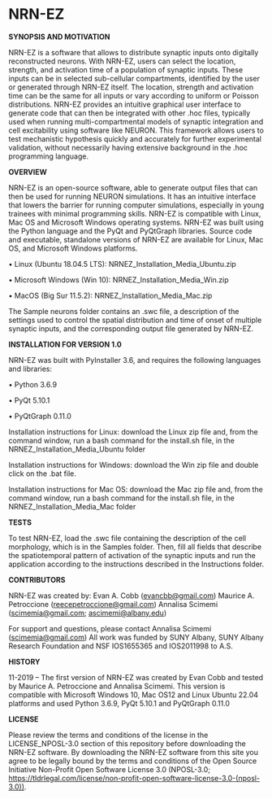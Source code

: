 # NRN-EZ

**SYNOPSIS AND MOTIVATION**

NRN-EZ is a software that allows to distribute synaptic inputs onto digitally reconstructed neurons. With NRN-EZ, users can select the location, strength, and activation time of a population of synaptic inputs. These inputs can be in selected sub-cellular compartments, identified by the user or generated through NRN-EZ itself. The location, strength and activation time can be the same for all inputs or vary according to uniform or Poisson distributions. NRN-EZ provides an intuitive graphical user interface to generate code that can then be integrated with other .hoc files, typically used when running multi-compartmental models of synaptic integration and cell excitability using software like NEURON. This framework allows users to test mechanistic hypothesis quickly and accurately for further experimental validation, without necessarily having extensive background in the .hoc programming language.

**OVERVIEW**

NRN-EZ is an open-source software, able to generate output files that can then be used for running NEURON simulations. It has an intuitive interface that lowers the barrier for running computer simulations, especially in young trainees with minimal programming skills. NRN-EZ is compatible with Linux, Mac OS and Microsoft Windows operating systems. NRN-EZ was built using the Python language and the PyQt and PyQtGraph libraries. Source code and executable, standalone versions of NRN-EZ are available for Linux, Mac OS, and Microsoft Windows platforms.

•	Linux (Ubuntu 18.04.5 LTS):
NRNEZ_Installation_Media_Ubuntu.zip

•	Microsoft Windows (Win 10):
NRNEZ_Installation_Media_Win.zip

•	MacOS (Big Sur 11.5.2):
NRNEZ_Installation_Media_Mac.zip

The Sample neurons folder contains an .swc file, a description of the settings used to control the spatial distribution and time of onset of multiple synaptic inputs, and the corresponding output file generated by NRN-EZ. 

**INSTALLATION FOR VERSION 1.0**

NRN-EZ was built with PyInstaller 3.6, and requires the following languages and libraries:

•	Python 3.6.9

•	PyQt 5.10.1

•	PyQtGraph 0.11.0

Installation instructions for Linux: download the Linux zip file and, from the command window, run a bash command for the install.sh file, in the NRNEZ_Installation_Media_Ubuntu folder

Installation instructions for Windows: download the Win zip file and double click on the .bat file.

Installation instructions for Mac OS: download the Mac zip file and, from the command window, run a bash command for the install.sh file, in the NRNEZ_Installation_Media_Mac folder

**TESTS**

To test NRN-EZ, load the .swc file containing the description of the cell morphology, which is in the Samples folder. Then, fill all fields that describe the spatiotemporal pattern of activation of the synaptic inputs and run the application according to the instructions described in the Instructions folder.

**CONTRIBUTORS**

NRN-EZ was created by:
Evan A. Cobb (evancbb@gmail.com)
Maurice A. Petroccione (reecepetroccione@gmail.com) 
Annalisa Scimemi (scimemia@gmail.com; ascimemi@albany.edu)

For support and questions, please contact Annalisa Scimemi (scimemia@gmail.com)
All work was funded by SUNY Albany, SUNY Albany Research Foundation and NSF IOS1655365 and IOS2011998 to A.S.

**HISTORY**

11-2019 – The first version of NRN-EZ was created by Evan Cobb and tested by Maurice A. Petroccione and Annalisa Scimemi. This version is compatible with Microsoft Windows 10, Mac OS12 and Linux Ubuntu 22.04 platforms and used Python 3.6.9, PyQt 5.10.1 and PyQtGraph 0.11.0

**LICENSE**

Please review the terms and conditions of the license in the LICENSE_NPOSL-3.0 section of this repository before downloading the NRN-EZ software. By downloading the NRN-EZ software from this site you agree to be legally bound by the terms and conditions of the Open Source Initiative Non-Profit Open Software License 3.0
(NPOSL-3.0; https://tldrlegal.com/license/non-profit-open-software-license-3.0-(nposl-3.0)).
